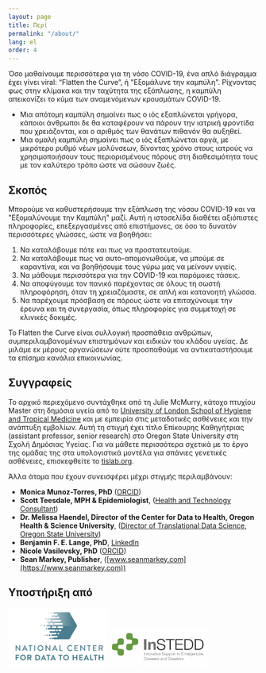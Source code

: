 ```yaml
---
layout: page
title: Περί
permalink: "/about/"
lang: el
order: 4
---
```

Όσο μαθαίνουμε περισσότερα για τη νόσο COVID-19, ένα απλό διάγραμμα έχει γίνει viral: “Flatten the Curve”, ή "Εξομάλυνε την καμπύλη". Ρίχνοντας φως στην κλίμακα και την ταχύτητα της εξάπλωσης, η καμπύλη απεικονίζει το κύμα των αναμενόμενων κρουσμάτων COVID-19. 

- Μια απότομη καμπύλη σημαίνει πως ο ιός εξαπλώνεται γρήγορα, κάποιοι άνθρωποι δε θα καταφέρουν να πάρουν την ιατρική φροντίδα που χρειάζονται, και ο αριθμός των θανάτων πιθανόν θα αυξηθεί.
- Μια ομαλή καμπύλη σημαίνει πως ο ιός εξαπλώνεται αργά, με μικρότερο ρυθμό νέων μολύνσεων, δίνοντας χρόνο στους ιατρούς να χρησιμοποιήσουν τους περιορισμένους πόρους στη διαθεσιμότητα τους με τον καλύτερο τρόπο ώστε να σώσουν ζωές.

## Σκοπός
Μπορούμε να καθυστερήσουμε την εξάπλωση της νόσου COVID-19 και να "Εξομαλύνουμε την Καμπύλη" μαζί. Αυτή η ιστοσελίδα διαθέτει αξιόπιστες πληροφορίες, επεξεργασμένες από επιστήμονες, σε όσο το δυνατόν περισσότερες γλώσσες, ώστε να βοηθήσει:

1. Να καταλάβουμε πότε και πως να προστατευτούμε.
2. Να καταλάβουμε πως να αυτο-απομονωθούμε, να μπούμε σε καραντίνα, και να βοηθήσουμε τους γύρω μας να μείνουν υγιείς.
3. Να μάθουμε περισσότερα για την COVID-19 και παρόμοιες τάσεις.
4. Να αποφύγουμε τον πανικό παρέχοντας σε όλους τη σωστή πληροφόρηση, όταν τη χρειαζόμαστε, σε απλή και κατανοητή γλώσσα.
5. Να παρέχουμε πρόσβαση σε πόρους ώστε να επιταχύνουμε την έρευνα και τη συνεργασία, όπως πληροφορίες για συμμετοχή σε κλινικές δοκιμές.

Το Flatten the Curve είναι συλλογική προσπάθεια ανθρώπων, συμπεριλαμβανομένων επιστημόνων και ειδικών του κλάδου υγείας. Δε μιλάμε εκ μέρους οργανώσεων ούτε προσπαθούμε να αντικαταστήσουμε τα επίσημα κανάλια επικοινωνίας.

## Συγγραφείς

Το αρχικό περιεχόμενο συντάχθηκε από τη Julie McMurry, κάτοχο πτυχίου Master στη δημόσια υγεία από το [University of London School of Hygiene and Tropical Medicine](http://lshtm.ac.uk/) και με εμπειρία στις μεταδοτικές ασθένειες και την ανάπτυξη εμβολίων. Αυτή τη στιγμή έχει τίτλο Επίκουρης Καθηγήτριας (assistant professor, senior research) στο Oregon State University στη Σχολή Δημόσιας Υγείας. Για να μάθετε περισσότερα σχετικά με το έργο της ομάδας της στα υπολογιστικά μοντέλα για σπάνιες γενετικές ασθένειες, επισκεφθείτε το [tislab.org](http://tislab.org/).

Άλλα άτομα που έχουν συνεισφέρει μέχρι στιγμής περιλαμβάνουν:

- **Monica Munoz-Torres, PhD** ([ORCID](https://orcid.org/0000-0001-8430-6039))
- **Scott Teesdale, MPH & Epidemiologist**, ([Health and Technology Consultant](https://www.linkedin.com/in/scottteesdale/))
- **Dr. Melissa Haendel, Director of the Center for Data to Health, Oregon Health & Science University**, ([Director of Translational Data Science, Oregon State University](https://tislab.org/))
- **Benjamin F. E. Lange, PhD**, [LinkedIn](https://www.linkedin.com/in/dr-benjamin-f-e-lange-a609b838)
- **Nicole Vasilevsky, PhD** ([ORCID](https://orcid.org/0000-0001-5208-3432))
- **Sean Markey, Publisher**, ([www.seanmarkey.com](https://www.seanmarkey.com))


## Υποστήριξη από

<a href="https://ctsa.ncats.nih.gov/cd2h/" target="_blank"><img src="/images/logos/CD2H.png" width="200px"/></a>
<a href="https://instedd.org" target="_blank"><img src="/images/logos/instedd_site_logo.png" width="200px"/></a>
